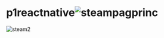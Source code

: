 # p1reactnative![steampagprinc](https://github.com/user-attachments/assets/43a4319b-e8a6-4d0e-af90-c6adc7027915)
![steam2](https://github.com/user-attachments/assets/e28d0af5-b8bf-488d-b714-f7971d2b9a71)
